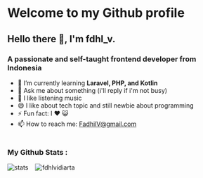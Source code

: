 <h1>Welcome to my Github profile</h1>

<h2>Hello there 👋, I'm fdhl_v.</h2>
<h3>A passionate and self-taught frontend developer from Indonesia</h3>

- 🌱 I’m currently learning **Laravel, PHP, and Kotlin**
- 💬 Ask me about something (i'll reply if i'm not busy)
- 🎵 I like listening music 
- 😄 I like about tech topic and still newbie about programming
- ⚡ Fun fact: I ❤️ 😺 
- 📫 How to reach me: <a href="fdhlvidiarta@gmail.com">FadhilV@gmail.com</a> <br><br>

<p align="left">
  <h3>My Github Stats :</h3>
  <span>
    <img src="https://github-meko-stats.vercel.app/api?username=fdhlvidiarta&show_icons=true&theme=transparent&include_all_commits=true" alt="stats" /> 
    &nbsp;&nbsp;
    <img src="https://github-meko-stats.vercel.app/api/top-langs?username=fdhlvidiarta&show_icons=true&theme=transparent&locale=en&layout=compact" alt="fdhlvidiarta" /> 
  </span>
</p>


